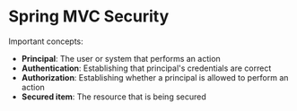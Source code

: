 # Spring MVC Security
Important concepts:
* **Principal**: The user or system that performs an action
* **Authentication**: Establishing that principal's credentials are correct
* **Authorization**: Establishing whether a principal is allowed to perform an action
* **Secured item**: The resource that is being secured 